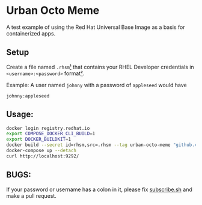 Urban Octo Meme
===

A test example of using the Red Hat Universal Base Image as a basis for
containerized apps.

Setup
---

Create a file named `.rhsm`[¹][1] that contains your RHEL Developer credentials in
`<username>:<password>` format[²][2].

Example:
A user named `johnny` with a password of `appleseed` would have
```
johnny:appleseed
```

Usage:
---

```bash
docker login registry.redhat.io
export COMPOSE_DOCKER_CLI_BUILD=1
export DOCKER_BUILDKIT=1
docker build --secret id=rhsm,src=.rhsm --tag urban-octo-meme "github.com/jhriv/urban-octo-meme#main"
docker-compose up --detach
curl http://localhost:9292/
```

BUGS:
---

If your password or username has a colon in it, please fix [subscribe.sh][S] and make a pull request.

<!-- References -->
[S]: https://github.com/jhriv/urban-octo-meme/blob/main/subscribe.sh

<!-- Footnotes -->
[1]: # "There is nothing special about this name, as long as it is consistent with the src specification in the docker build invocation."
[2]: # "This very bad practice. Until Docker lets us have an interactive means to pass secrets, this will have to do. My pull request DMs are open."
